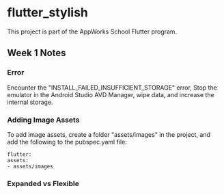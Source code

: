 # flutter_stylish

This project is part of the AppWorks School Flutter program.

## Week 1 Notes

### Error
Encounter the "INSTALL_FAILED_INSUFFICIENT_STORAGE" error, Stop the emulator in the Android Studio AVD Manager, wipe data, and increase the internal storage.

### Adding Image Assets
To add image assets, create a folder "assets/images" in the project, and add the following to the pubspec.yaml file:
```
flutter:
assets:
- assets/images
```

### Expanded vs Flexible
